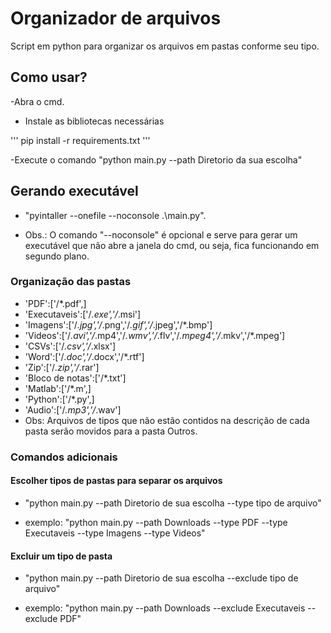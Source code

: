 # Organizador de arquivos

 
Script em python para organizar os arquivos em pastas conforme seu tipo.


## Como usar?

-Abra o cmd.

- Instale as bibliotecas necessárias

'''
pip install -r requirements.txt
'''

-Execute o comando "python main.py --path Diretorio da sua escolha"


## Gerando executável

- "pyintaller --onefile --noconsole .\main.py".

- Obs.: O comando "--noconsole" é opcional e serve para gerar um executável que não abre a janela do cmd, ou seja, fica funcionando em segundo plano.


### Organização das pastas

- 'PDF':['/*.pdf',]
- 'Executaveis':['/*.exe','/*.msi']
- 'Imagens':['/*.jpg','/*.png','/*.gif','/*.jpeg','/*.bmp']
- 'Videos':['/*.avi','/*.mp4','/*.wmv','/*.flv','/*.mpeg4','/*.mkv','/*.mpeg']
- 'CSVs':['/*.csv','/*.xlsx']
- 'Word':['/*.doc','/*.docx','/*.rtf']
- 'Zip':['/*.zip','/*.rar']
- 'Bloco de notas':['/*.txt']
- 'Matlab':['/*.m',]
- 'Python':['/*.py',]
- 'Audio':['/*.mp3','/*.wav']
- Obs: Arquivos de tipos que não estão contidos na descrição de cada pasta serão movidos para a pasta Outros.

### Comandos adicionais

#### Escolher tipos de pastas para separar os arquivos

- "python main.py --path Diretorio de sua escolha --type tipo de arquivo"

- exemplo: "python main.py --path Downloads --type PDF --type Executaveis --type Imagens --type Videos"
  
 #### Excluir um tipo de pasta 
 
 - "python main.py --path Diretorio de sua escolha --exclude tipo de arquivo"

- exemplo: "python main.py --path Downloads --exclude Executaveis --exclude PDF"


